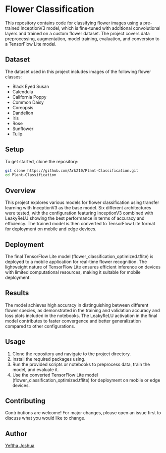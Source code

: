 # Flower Classification

This repository contains code for classifying flower images using a pre-trained InceptionV3 model, which is fine-tuned with additional convolutional layers and trained on a custom flower dataset. The project covers data preprocessing, augmentation, model training, evaluation, and conversion to a TensorFlow Lite model.

## Dataset

The dataset used in this project includes images of the following flower classes:
- Black Eyed Susan
- Calendula
- California Poppy
- Common Daisy
- Coreopsis
- Dandelion
- Iris
- Rose
- Sunflower
- Tulip

## Setup

To get started, clone the repository:

```bash
git clone https://github.com/ArkZ10/Plant-Classification.git
cd Plant-Classification
```

## Overview
This project explores various models for flower classification using transfer learning with InceptionV3 as the base model. Six different architectures were tested, with the configuration featuring InceptionV3 combined with LeakyReLU showing the best performance in terms of accuracy and efficiency. The trained model is then converted to TensorFlow Lite format for deployment on mobile and edge devices.

## Deployment
The final TensorFlow Lite model (flower_classification_optimized.tflite) is deployed to a mobile application for real-time flower recognition. The lightweight nature of TensorFlow Lite ensures efficient inference on devices with limited computational resources, making it suitable for mobile deployment.

## Results

The model achieves high accuracy in distinguishing between different flower species, as demonstrated in the training and validation accuracy and loss plots included in the notebooks. The LeakyReLU activation in the final model contributes to faster convergence and better generalization compared to other configurations.

## Usage
1. Clone the repository and navigate to the project directory.
2. Install the required packages using.
3. Run the provided scripts or notebooks to preprocess data, train the model, and evaluate it.
4. Use the converted TensorFlow Lite model (flower_classification_optimized.tflite) for deployment on mobile or edge devices.



## Contributing

Contributions are welcome! For major changes, please open an issue first to discuss what you would like to change.


## Author

[Yeftha Joshua](https://github.com/ArkZ10)



